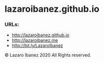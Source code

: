 # lazaroibanez.github.io

### URLs:

* http://lazaroibanez.github.io   
* http://lazaroibanez.me   
* http://bit.ly/LazaroIbanez   

© Lazaro Ibanez 2020 All Rights reserved.
